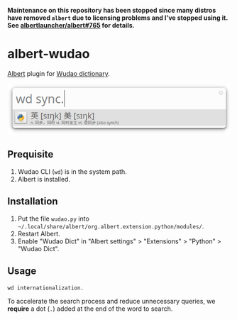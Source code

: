 **Maintenance on this repository has been stopped since many distros have removed `albert` due to licensing problems and I've stopped using it. See [albertlauncher/albert#765](https://github.com/albertlauncher/albert/issues/765) for details.**

# albert-wudao
[Albert](https://github.com/albertlauncher/albert) plugin for [Wudao dictionary](https://github.com/ChestnutHeng/Wudao-dict).

![Screenshot](screenshot.png)

## Prequisite
1. Wudao CLI (`wd`) is in the system path.
2. Albert is installed.

## Installation
1. Put the file `wudao.py` into `~/.local/share/albert/org.albert.extension.python/modules/`.
2. Restart Albert.
3. Enable "Wudao Dict" in "Albert settings" > "Extensions" > "Python" > "Wudao Dict".

## Usage

```
wd internationalization.
```

To accelerate the search process and reduce unnecessary queries, we **require** a dot (`.`) added at the end of the word to search.
